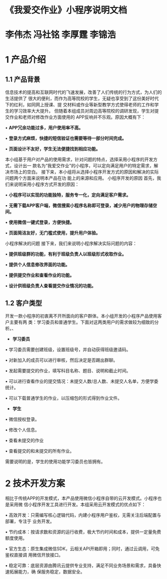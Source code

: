 # 《我爱交作业》小程序说明文档 #
# 李伟杰 冯社铭 李厚霆 李锦浩 #
# 1 产品介绍  #
## 1.1 产品背景 ##
信息技术的提高和互联网时代的飞速发展，改善了人们传统的行为方式，为人们的生活提供了
很大的便利，而作为高等院校的学生，无疑也享受到了这份美好时代下的红利，如同网上授课、提
交材料或作业等新型教学方式使得老师的工作和学生的学习效率大大提升。
但随着本组成员对周边高等院校的调研发现，学生对提交作业和老师对修改作业方面使用的
APP反响并不乐观。原因大概有下：

  • **APP冗余功能过多，用户使用率不高。**

  • **登录方式麻烦，快捷的短信验证也需要等待一部分时间完成。**

  • **页面设计不友好，学生无法便捷找到相应功能。**

  本小组基于用户对产品的使用需求，针对问题的特点，选择采用小程序的开发方式，设计出一
款名为“我爱交作业”的小程序，可以定向满足用户的特定需求，解决市场上的空白。
接下来，本小组将从选择小程序开发方式的原因和解决的实际问题两个方面来说明本产品在功
能上的来源和应用。
小程序开发的原因 首先，我们来说明采用小程序方式开发的原因：

• **小程序可以实现的功能独特，服务专一化，定向满足客户需求。**

• **无需下载APP客户端，微信搜索小程序名称即可登录，减少用户的物理存储空间。**

• **使用微信一键式登录，方便快捷。**

• **页面简洁友好，无门槛式使用，提升用户体验。**

小程序解决的问题 接下来，我们来说明小程序解决实际问题的内容：

• **提供班级群的功能，有利于班级负责人以班级形式收取作业。**

• **提供个人信息修改界面的功能。**

• **提供提交作业和查看作业的功能。**

• **设计供班级负责人查看提交作业情况的功能。**

## 1.2 客户类型  ##
开发一款小程序的初衷离不开所面向的客户群体。本小组开发的小程序产品使用客户主要有两
类：学习委员和普通学生。下面对这两类用户的需求做较为细致的分析。、

-  **学习委员**

• 学习委员需要创建班级，设置班级号，并自动获得班级邀请码。

• 对新加入的成员可以进行审核，然后决定是否踢出群聊。

• 发起需要提交的作业，填写科目名称、题目、说明和截止时间。

• 可以进行查看作业的提交情况：未提交人数/总人数、未提交人名单，方便学委统计。

• 可以下载普通学生的作业，以压缩包的形式得到作业文件。

- **学生**

• 微信授权登录。

• 修改个人信息。

• 查看未提交的作业

• 查看提交的和未提交的所有作业。

需要说明的是，学生的使用功能学习委员也皆拥有。
# 2 技术开发方案 #
  相比于传统APP的开发模式，本产品使用微信小程序自带的云开发模式。小程序也是采用微
信小程序开发工具进行开发。本组采用云开发模式的优点如下：

• 高效开发：只需编写核心逻辑代码，内建小程序用户鉴权，无需关注后端配置与部署，专注于
业务开发。

• 节约成本：按请求数和资源的运行收费，极大节约时间和成本，提供一定量免费额度使用。

• 官方生态：原生集成微信SDK，云相关API开箱即用；同时，通过云调用，可免鉴权直接调
用微信开放接口。

• 稳定可靠：底层资源由腾讯云提供专业支持，满足不同业务场景和需求，具备快速拓展能力，确
保服务稳定，数据安全。

